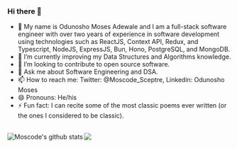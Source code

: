 ### Hi there 👋

<!--
**Moscode/Moscode** is a ✨ _special_ ✨ repository because its `README.md` (this file) appears on your GitHub profile.

Here are some ideas to get you started:-->

- 🔭 My name is Odunosho Moses Adewale and I am a full-stack software engineer with over two years of experience in software development
      using technologies such as ReactJS, Context API, Redux, and Typescript, NodeJS, ExpressJS, Bun, Hono, PostgreSQL, and MongoDB.
- 🌱 I’m currently improving my Data Structures and Algorithms knowledge.
- 👯 I’m looking to contribute to open source software.
- 💬 Ask me about Software Engineering and DSA.
- 📫 How to reach me: Twitter: @Moscode_Sceptre, Linkedin: Odunosho Moses
- 😄 Pronouns: He/his
- ⚡ Fun fact: I can recite some of the most classic poems ever written (or the ones I considered to be classic).

<br/>
<img align="center" src="https://github-readme-stats.vercel.app/api/top-langs/?username=moscode&layout=compact&theme=light&hide_border=false" />
<img align="left" src="https://github-readme-stats.vercel.app/api?username=moscode&show_icons=true&include_all_commits=true&count_private=true&layout=compact&theme=light&hide_border=false&border_radius=2&hide=contribs" alt="Moscode's github stats" />
